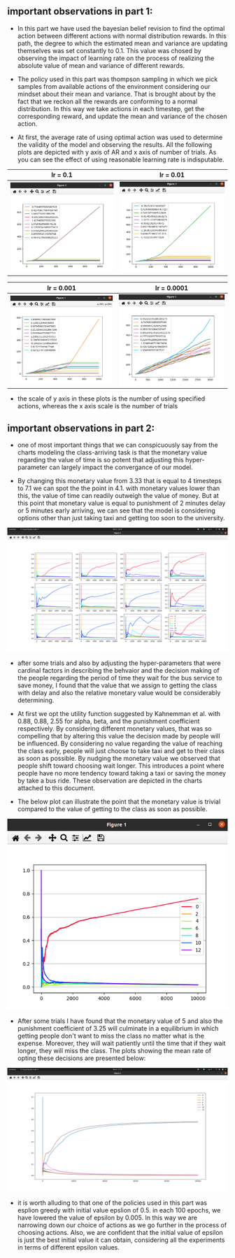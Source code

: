 ## important observations in part 1:

* In this part we have used the bayesian belief revision to find the optimal action between different actions with normal distribution rewards. In this path, the degree to which the estimated mean and variance are updating themselves was set constantly to 0.1. This value was chosed by observing the impact of learning rate on the process of realizing the absolute value of mean and variance of different rewards.

* The policy used in this part was thompson sampling in which we pick samples from available actions of the environment considering our mindset about their mean and variance. That is brought about by the fact that we reckon all the rewards are conforming to a normal distribution. In this way we take actions in each timestep, get the corresponding reward, and update the mean and variance of the chosen action. 

* At first, the average rate of using optimal action was used to determine the validity of the model and observing the results. All the following plots are depicted with y axis of AR and x axis of number of trials. As you can see the effect of using reasonable learning rate is indisputable.

lr = 0.1             |  lr = 0.01
:-------------------------:|:-------------------------:
![](results/part1/lr=0.1.png)  |  ![](results/part1/lr=0.01.png)

lr = 0.001             |  lr = 0.0001
:-------------------------:|:-------------------------:
![](results/part1/lr=0.001.png) | ![](results/part1/lr=0.0001.png)

* the scale of y axis in these plots is the number of using specified actions, whereas the x axis scale is the number of trials

## important observations in part 2:

* one of most important things that we can conspicuously say from the charts modeling the class-arriving task is that the monetary value regarding the value of time is so potent that adjusting this hyper-parameter can largely impact the convergance of our model. 

* By changing this monetary value from 3.33 that is equal to 4 timesteps to 7.1 we can spot the the point in 4.1.
with monetary values lower than this, the value of time can readily outweigh the value of money. But at this point that monetary value is equal to punishment of 2 minutes delay or 5 minutes early arriving, we can see that the model is considering options other than just taking taxi and getting too soon to the university.

![](results/part2/Screenshot%20from%202020-11-02%2016-27-16.png)


* after some trials and also by adjusting the hyper-parameters that were cardinal factors in describing the behvaior and the decision making of the people regarding the period of time they wait for the bus service to save money, I found that the value that we assign to getting the class with delay and also the relative monetary value would be considerably determining. 

* At first we opt the utility function suggested by Kahnemman et al. with 0.88, 0.88, 2.55 for alpha, beta, and the punishment coefficient respectively. By considering different monetary values, that was so compelling that by altering this value the decision made by people will be influenced. By considering no value regarding the value of reaching the class early, people will just choose to take taxi and get to their class as soon as possible. By nudging the monetary value we observed that people shift toward choosing wait longer. This introduces a point where people have no more tendency toward taking a taxi or saving the money by take a bus ride. These observation are depicted in the charts attached to this document. 

* The below plot can illustrate the point that the monetary value is trivial compared to the value of getting to the class as soon as possible.

![](results/part2/Screenshot%20from%202020-11-01%2018-49-54.png)

* After some trials I have found that the monetary value of 5 and also the punishment coefficient of 3.25 will culminate in a equilibrium in which getting people don't want to miss the class no matter what is the expense. Moreover, they will wait patiently until the time that if they wait longer, they will miss the class. The plots showing the mean rate of opting these decisions are presented below:

![mean_rate_actions](results/part2/Screenshot%20from%202020-11-02%2017-12-42.png)

* it is worth alluding to that one of the policies used in this part was esplion greedy with initial value epslion of 0.5. in each 100 epochs, we have lowered the value of epsilon by 0.005. In this way we are narrowing down our choice of actions as we go further in the process of choosing actions. Also, we are confident that the initial value of epsilon is just the best initial value it can obtain, considering all the experiments in terms of different epsilon values. 
